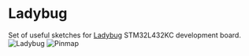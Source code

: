 # Ladybug
Set of useful sketches for [Ladybug](https://www.tindie.com/products/TleraCorp/ladybug-stm32l432-development-board/) STM32L432KC development board.
![Ladybug](https://d3s5r33r268y59.cloudfront.net/32456/products/thumbs/2016-12-19T01:15:07.504Z-Ladybug.v01c.top.jpg.855x570_q85_pad_rcrop.jpg)
![Pinmap](https://d3s5r33r268y59.cloudfront.net/32456/products/thumbs/2017-01-09T03:28:24.512Z-Ladybug_Pinmap.png.855x570_q85_pad_rcrop.png)
